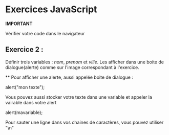 # Exercices JavaScript

**IMPORTANT**

Vérifier votre code dans le navigateur

## Exercice 2 :

Définir trois variables : *nom*, *prenom* et *ville*. Les afficher dans une boite de dialogue(alerte) comme sur l'image correspondant à l'exercice.






** Pour afficher une alerte, aussi appelée boite de dialogue : 

alert("mon texte");

Vous pouvez aussi stocker votre texte dans une variable et appeler la vairable dans votre alert

alert(mavariable); 

Pour sauter une ligne dans vos chaines de caractères, vous pouvez utiliser "\n"